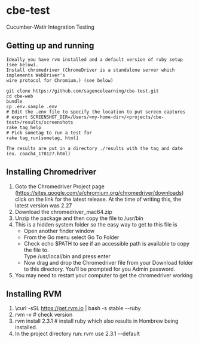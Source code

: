 # cbe-test
Cucumber-Watir Integration Testing 

## Getting up and running
    Ideally you have rvm installed and a default version of ruby setup (see below).
    Install chromedriver (ChromeDriver is a standalone server which implements WebDriver's 
    wire protocol for Chromium.) (see below) 

    git clone https://github.com/sagencelearning/cbe-test.git
    cd cbe-web
    bundle
    cp .env.sample .env
    # Edit the .env file to specify the location to put screen captures
    # export SCREENSHOT_DIR=/Users/<my-home-dir>/<projects/cbe-test>/results/screenshots
    rake tag_help
    # Pick sometag to run a test for
    rake tag_run[sometag, html]
    
    The results are put in a directory ./results with the tag and date (ex. coach4_170127.html)
     
## Installing Chromedriver

1. Goto the Chromedriver Project page (https://sites.google.com/a/chromium.org/chromedriver/downloads) 
click on the link for the latest release.  At the time of writing this, the latest version was 2.27
2. Download the chromedriver_mac64.zip
2. Unzip the package and then copy the file to /usr/bin
3. This is a hidden system folder so the easy way to get to this file is 
    - Open another finder window
    - From the Go menu select Go To Folder
    - Check echo $PATH to see if an accessible path is available to copy the file to.  
      Type /usr/local/bin and press enter
    - Now drag and drop the Chromedriver file from your Download folder to this directory. 
      You’ll be prompted for you Admin password.
5. You may need to restart your computer to get the chromedriver working

## Installing RVM
1. \curl -sSL https://get.rvm.io | bash -s stable --ruby
2. rvm -v     # check version
3. rvm install  2.3.1    # install ruby which also results in Hombrew being installed.
4. In the project directory run:
   rvm use 2.3.1 --default
